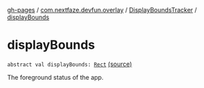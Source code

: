 [gh-pages](../../index.md) / [com.nextfaze.devfun.overlay](../index.md) / [DisplayBoundsTracker](index.md) / [displayBounds](./display-bounds.md)

# displayBounds

`abstract val displayBounds: `[`Rect`](https://developer.android.com/reference/android/graphics/Rect.html) [(source)](https://github.com/NextFaze/dev-fun/tree/master/devfun/src/main/java/com/nextfaze/devfun/overlay/DisplayBounds.kt#L26)

The foreground status of the app.

